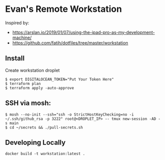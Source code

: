 # Evan's Remote Workstation

Inspired by:
* https://arslan.io/2019/01/07/using-the-ipad-pro-as-my-development-machine/
* https://github.com/fatih/dotfiles/tree/master/workstation

## Install
Create workstation droplet
```
$ export DIGITALOCEAN_TOKEN="Put Your Token Here"
$ terraform plan
$ terraform apply -auto-approve
```

## SSH via mosh:
```
$ mosh --no-init --ssh="ssh -o StrictHostKeyChecking=no -i ~/.ssh/github_rsa -p 3222" root@<DROPLET_IP> -- tmux new-session -AD -s main
$ cd ~/secrets && ./pull-secrets.sh
```

## Developing Locally
```
docker build -t workstation:latest .
```
